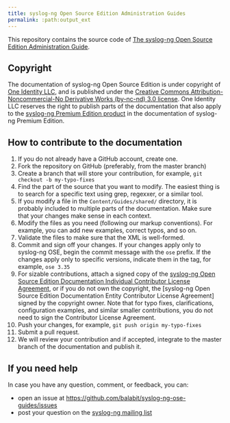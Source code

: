 ```yaml
---
title: syslog-ng Open Source Edition Administration Guides
permalink: :path:output_ext
---
```


This repository contains the source code of [The syslog-ng Open Source Edition Administration Guide](https://www.syslog-ng.com/technical-documents/list/syslog-ng-open-source-edition/).

## Copyright

The documentation of syslog-ng Open Source Edition is under copyright of [One Identity LLC](https://www.oneidentity.com/), and is published under the [Creative Commons Attribution-Noncommercial-No Derivative Works (by-nc-nd) 3.0 license](https://www.syslog-ng.com/technical-documents/doc/syslog-ng-open-source-edition/3.33/administration-guide/104). One Identity LLC reserves the right to publish parts of the documentation that also apply to the [syslog-ng Premium Edition product](https://www.syslog-ng.com/products/log-management-software/) in the documentation of syslog-ng Premium Edition.

## How to contribute to the documentation

 1. If you do not already have a GitHub account, create one.
 1. Fork the repository on GitHub (preferably, from the master branch)
 1. Create a branch that will store your contribution, for example, `git checkout -b my-typo-fixes`
 1. Find the part of the source that you want to modify. The easiest thing is to search for a specific text using grep, regexxer, or a similar tool.
 1. If you modify a file in the `Content/Guides/shared/` directory, it is probably included to multiple parts of the documentation. Make sure that your changes make sense in each context.
 1. Modify the files as you need (following our markup conventions). For example, you can add new examples, correct typos, and so on.
 1. Validate the files to make sure that the XML is well-formed.
 1. Commit and sign off your changes. If your changes apply only to syslog-ng OSE, begin the commit message with the `ose` prefix. If the changes apply only to specific versions, indicate them in the tag, for example, `ose 3.35`
 1. For sizable contributions, attach a signed copy of the [syslog-ng Open Source Edition Documentation Individual Contributor License Agreement](FIXME), or if you do not own the copyright, the [syslog-ng Open Source Edition Documentation Entity Contributor License Agreement] signed by the copyright owner. Note that for typo fixes, clarifications, configuration examples, and similar smaller contributions, you do not need to sign the Contributor License Agreement.
 1. Push your changes, for example, `git push origin my-typo-fixes`
 1. Submit a pull request.
 1. We will review your contribution and if accepted, integrate to the master branch of the documentation and publish it.

## If you need help

In case you have any question, comment, or feedback, you can:

* open an issue at <https://github.com/balabit/syslog-ng-ose-guides/issues>
* post your question on the [syslog-ng mailing list](https://lists.balabit.hu/mailman/listinfo/syslog-ng)
